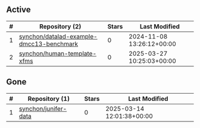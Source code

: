 ## Active
| # | Repository (2) | Stars | Last Modified |
| --- | --- | --- | --- |
| 1 | [synchon/datalad-example-dmcc13-benchmark](https://gin.g-node.org/synchon/datalad-example-dmcc13-benchmark) | 0 | 2024-11-08 13:26:12+00:00 |
| 2 | [synchon/human-template-xfms](https://gin.g-node.org/synchon/human-template-xfms) | 0 | 2025-03-27 10:25:03+00:00 |

## Gone
| # | Repository (1) | Stars | Last Modified |
| --- | --- | --- | --- |
| 1 | [synchon/junifer-data](https://gin.g-node.org/synchon/junifer-data) | 0 | 2025-03-14 12:01:38+00:00 |
